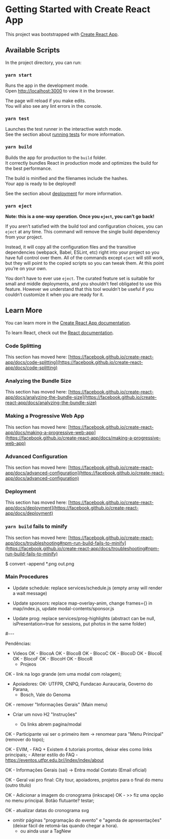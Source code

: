 # Getting Started with Create React App

This project was bootstrapped with [Create React App](https://github.com/facebook/create-react-app).

## Available Scripts

In the project directory, you can run:

### `yarn start`

Runs the app in the development mode.\
Open [http://localhost:3000](http://localhost:3000) to view it in the browser.

The page will reload if you make edits.\
You will also see any lint errors in the console.

### `yarn test`

Launches the test runner in the interactive watch mode.\
See the section about [running tests](https://facebook.github.io/create-react-app/docs/running-tests) for more information.

### `yarn build`

Builds the app for production to the `build` folder.\
It correctly bundles React in production mode and optimizes the build for the best performance.

The build is minified and the filenames include the hashes.\
Your app is ready to be deployed!

See the section about [deployment](https://facebook.github.io/create-react-app/docs/deployment) for more information.

### `yarn eject`

**Note: this is a one-way operation. Once you `eject`, you can’t go back!**

If you aren’t satisfied with the build tool and configuration choices, you can `eject` at any time. This command will remove the single build dependency from your project.

Instead, it will copy all the configuration files and the transitive dependencies (webpack, Babel, ESLint, etc) right into your project so you have full control over them. All of the commands except `eject` will still work, but they will point to the copied scripts so you can tweak them. At this point you’re on your own.

You don’t have to ever use `eject`. The curated feature set is suitable for small and middle deployments, and you shouldn’t feel obligated to use this feature. However we understand that this tool wouldn’t be useful if you couldn’t customize it when you are ready for it.

## Learn More

You can learn more in the [Create React App documentation](https://facebook.github.io/create-react-app/docs/getting-started).

To learn React, check out the [React documentation](https://reactjs.org/).

### Code Splitting

This section has moved here: [https://facebook.github.io/create-react-app/docs/code-splitting](https://facebook.github.io/create-react-app/docs/code-splitting)

### Analyzing the Bundle Size

This section has moved here: [https://facebook.github.io/create-react-app/docs/analyzing-the-bundle-size](https://facebook.github.io/create-react-app/docs/analyzing-the-bundle-size)

### Making a Progressive Web App

This section has moved here: [https://facebook.github.io/create-react-app/docs/making-a-progressive-web-app](https://facebook.github.io/create-react-app/docs/making-a-progressive-web-app)

### Advanced Configuration

This section has moved here: [https://facebook.github.io/create-react-app/docs/advanced-configuration](https://facebook.github.io/create-react-app/docs/advanced-configuration)

### Deployment

This section has moved here: [https://facebook.github.io/create-react-app/docs/deployment](https://facebook.github.io/create-react-app/docs/deployment)

### `yarn build` fails to minify

This section has moved here: [https://facebook.github.io/create-react-app/docs/troubleshooting#npm-run-build-fails-to-minify](https://facebook.github.io/create-react-app/docs/troubleshooting#npm-run-build-fails-to-minify)

$ convert -append \*.png out.png

### Main Procedures

- Update schedule: replace services/schedule.js (empty array will render a wait message)

- Update sponsors: replace map-overlay-anim, change frames={} in map/index.js, update modal-contents/sponsor.js

- Update prog: replace services/prog-highlights (abstract can be null, isPresentation=true for sessions, put photos in the same folder)

#---

Pendências:

- Videos
	OK - BlocoA 
	OK - BlocoB
	OK - BlocoC
	OK - BlocoD
	OK - BlocoE
	OK - BlocoF
	OK - BlocoH
	OK - BlocoR
	- Projeos


OK  - link na logo grande (em uma modal com rolagem);
- Apoiadores: 
    OK- UTFPR, CNPQ, Fundacao Auraucaria, Governo do Parana, 
    - Bosch, Vale do Genoma

OK  - remover "Informações Gerais" (Main menu)
  - Criar um novo H2 "Instruções"

    - Os links abrem pagina/modal

OK - Participante vai ser o primeiro item -> renomear para "Menu Principal" (remover do topo);

OK  - EVIM,
    - FAQ + Existem 4 tutoriais prontos, deixar eles como links principais;
      - Alterar estilo do FAQ
    - https://eventos.utfpr.edu.br//index/index/about

OK - Informações Gerais (sai) -> Entra modal Contato (Email oficial)

OK - Geral vai pro final: City tour, apoiadores, projetos para o final do menu (outro título)

OK - Adicionar a imagem do cronograma (inkscape)
OK  - >> fiz uma opção no menu principal. Botão flutuante? testar;


OK - atualizar datas do cronograma svg

- omitir páginas "programação do evento" e "agenda de apresentações" (deixar fácil de retomá-las quando chegar a hora).
	- ou ainda usar a TagNew
